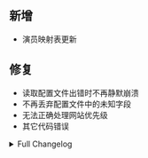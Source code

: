 ## 新增

* 演员映射表更新

## 修复

* 读取配置文件出错时不再静默崩溃
* 不再丢弃配置文件中的未知字段
* 无法正确处理网站优先级
* 其它代码错误

<details>
<summary>Full Changelog</summary>

4a27cec fix: get_checkboxes 未正确处理 QRadioButton 组件值 (fix #450)
d0a1818 chore: update mapping_actor.xml (#443)
3b9dc0f CI: add --cleanup-tag option to gh release delete commands
e1508b8 fix: missing import for IS_MAC
07418ba feat: 保留配置文件中的未知字段
761e5f8 chore: mapping_actor.xml 数据修正 (#440)
b52c195 fix: 配置读取异常处理
abe07cf CI: cherry-pick from 'dev'
6ee537a feat: 映射表更新 (#428)

</details>
